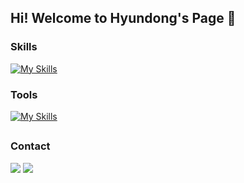 ## Hi! Welcome to Hyundong's Page 👋

### Skills
[![My Skills](https://skillicons.dev/icons?i=c,py,html,java,linux,spring,mysql)](https://skillicons.dev)

### Tools
[![My Skills](https://skillicons.dev/icons?i=vscode,idea,neovim)](https://skillicons.dev)

<h2></h2>

### Contact
<a href="mailto:lhd04ss@naver.com"><img src="https://img.shields.io/badge/naver-03C75A?style=for-the-badge&logo=naver&logoColor=white&link==mailto:lhd04ssl@naver.com"></a>
<a href="mailto:hyundongl@icloud.com"><img src="https://img.shields.io/badge/icloud-3693F3?style=for-the-badge&logo=icloud&logoColor=white&link==mailto:hyundongl@icloud.com"></a>
